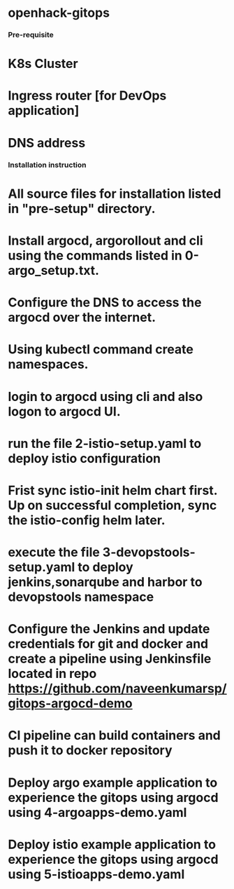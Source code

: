 # openhack-gitops

### Pre-requisite 
#     K8s Cluster
#     Ingress router [for DevOps application]
#     DNS address

### Installation instruction
#     All source files for installation listed in "pre-setup" directory.
#     Install argocd, argorollout and cli using the commands listed in 0-argo_setup.txt.
#     Configure the DNS to access the argocd over the internet.
#     Using kubectl command create namespaces.
#     login to argocd using cli and also logon to argocd UI.
#     run the file 2-istio-setup.yaml  to deploy istio configuration 
#     Frist sync istio-init helm chart first. Up on successful completion, sync the istio-config helm later.
#     execute the file 3-devopstools-setup.yaml to deploy jenkins,sonarqube and harbor to devopstools namespace
#     Configure the Jenkins and update credentials for git and docker and create a pipeline using Jenkinsfile located in repo https://github.com/naveenkumarsp/gitops-argocd-demo
#     CI pipeline can build containers and push it to docker repository
#     Deploy argo example application to experience the gitops using argocd using 4-argoapps-demo.yaml
#     Deploy istio example application to experience the gitops using argocd using 5-istioapps-demo.yaml